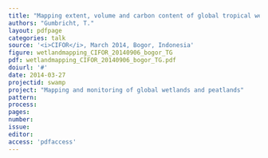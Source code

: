 ```yaml
---
title: "Mapping extent, volume and carbon content of global tropical wetlands"
authors: "Gumbricht, T."
layout: pdfpage
categories: talk
source: '<i>CIFOR</i>, March 2014, Bogor, Indonesia'
figure: wetlandmapping_CIFOR_20140906_bogor_TG
pdf: wetlandmapping_CIFOR_20140906_bogor_TG.pdf
doiurl: '#'
date: 2014-03-27
projectid: swamp
project: "Mapping and monitoring of global wetlands and peatlands"
pattern:
process:
pages:
number:
issue:
editor:
access: 'pdfaccess'
---
```

